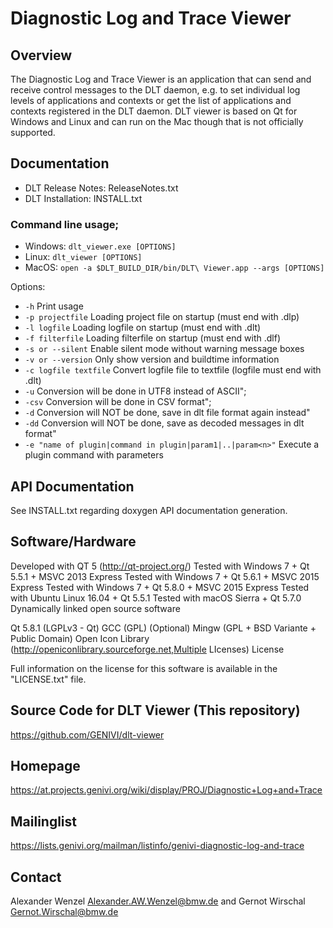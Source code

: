 # Diagnostic Log and Trace Viewer

## Overview

The Diagnostic Log and Trace Viewer is an application that can send and receive control messages to the DLT daemon, e.g. to set individual log levels of applications and contexts or get the list of applications and contexts registered in the DLT daemon. DLT viewer is based on Qt for Windows and Linux and can run on the Mac though that is not officially supported.

## Documentation

+ DLT Release Notes: ReleaseNotes.txt
+ DLT Installation: INSTALL.txt

### Command line usage;

+ Windows: `dlt_viewer.exe [OPTIONS]`
+ Linux: `dlt_viewer [OPTIONS]`
+ MacOS: `open -a $DLT_BUILD_DIR/bin/DLT\ Viewer.app --args [OPTIONS]`

Options: 
+ `-h` Print usage
+ `-p projectfile` Loading project file on startup (must end with .dlp)
+ `-l logfile`     Loading logfile on startup (must end with .dlt)
+ `-f filterfile`  Loading filterfile on startup (must end with .dlf)
+ `-s or --silent`  Enable silent mode without warning message boxes
+ `-v or --version` Only show version and buildtime information
+ `-c logfile textfile`  Convert logfile file to textfile (logfile must end with .dlt)
+ `-u` Conversion will be done in UTF8 instead of ASCII";
+ `-csv` Conversion will be done in CSV format";
+ `-d` Conversion will NOT be done, save in dlt file format again instead"
+ `-dd` Conversion will NOT be done, save as decoded messages in dlt format"
+ `-e "name of plugin|command in plugin|param1|..|param<n>"` Execute a plugin command with <n> parameters

## API Documentation

See INSTALL.txt regarding doxygen API documentation generation.

## Software/Hardware

Developed with QT 5 (http://qt-project.org/)
Tested with Windows 7 + Qt 5.5.1 + MSVC 2013 Express
Tested with Windows 7 + Qt 5.6.1 + MSVC 2015 Express
Tested with Windows 7 + Qt 5.8.0 + MSVC 2015 Express
Tested with Ubuntu Linux 16.04 + Qt 5.5.1
Tested with macOS Sierra + Qt 5.7.0
Dynamically linked open source software

Qt 5.8.1 (LGPLv3 - Qt)
GCC (GPL)
(Optional) Mingw (GPL + BSD Variante + Public Domain)
Open Icon Library (http://openiconlibrary.sourceforge.net,Multiple LIcenses)
License

Full information on the license for this software is available in the "LICENSE.txt" file.

## Source Code for DLT Viewer (This repository)

https://github.com/GENIVI/dlt-viewer

## Homepage

https://at.projects.genivi.org/wiki/display/PROJ/Diagnostic+Log+and+Trace

## Mailinglist

https://lists.genivi.org/mailman/listinfo/genivi-diagnostic-log-and-trace

## Contact

Alexander Wenzel Alexander.AW.Wenzel@bmw.de and Gernot Wirschal Gernot.Wirschal@bmw.de
